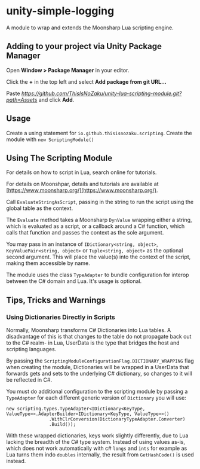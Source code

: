 # unity-simple-logging
A module to wrap and extends the Moonsharp Lua scripting engine.

## Adding to your project via Unity Package Manager
Open **Window > Package Manager** in your editor.

Click the **+** in the top left and select **Add package from git URL...**

Paste *https://github.com/ThisIsNoZaku/unity-lua-scripting-module.git?path=Assets* and click **Add**.

## Usage
Create a using statement for `io.github.thisisnozaku.scripting`.
Create the module with `new ScriptingModule()`

## Using The Scripting Module
For details on how to script in Lua, search online for tutorials.

For details on Moonshpar, details and tutorials are available at [https://www.moonsharp.org/](https://www.moonsharp.org/).

Call `EvaluateStringAsScript`, passing in the string to run the script using the global table as the context.

The `Evaluate` method takes a Moonsharp `DynValue` wrapping either a string, which is evaluated as a script, or a callback around a C# function, which calls that function and passes the context as the sole argument. 

You may pass in an instance of `IDictionary<string, object>`, `KeyValuePair<string, object>` or `Tuple<string, object>` as the optional second argument. This will place the value(s) into the context of the script, making them accessible by name.

The module uses the class `TypeAdapter` to bundle configuration for interop between the C# domain and Lua. It's usage is optional.

## Tips, Tricks and Warnings
### Using Dictionaries Directly in Scripts
Normally, Moonsharp transforms C# Dictionaries into Lua tables. A disadvantage of this is that changes to the table do not propagate back out to the C# realm- in Lua, UserData is the type that bridges the host and scripting languages.

By passing the `ScriptingModuleConfigurationFlag.DICTIONARY_WRAPPING` flag when creating the module, Dictionaries will be wrapped in a UserData that forwards gets and sets to the underlying C# dictionary, so changes to it will be reflected in C#.

You must do additional configuration to the scripting module by passing a `TypeAdapter` for each different generic version of `Dictionary` you will use:
```
new scripting.types.TypeAdapter<IDictionary<KeyType, ValueType>>.AdapterBuilder<IDictionary<KeyType, ValueType>>()
                .WithClrConversion(DictionaryTypeAdapter.Converter)
                .Build());
```

With these wrapped dictionaries, keys work slightly differently, due to Lua lacking the breadth of the C# type system. Instead of using values as-is, which does not work automatically with c# `longs` and `ints` for example as Lua turns them indo `doubles` internally, the result from `GetHashCode()` is used instead.
